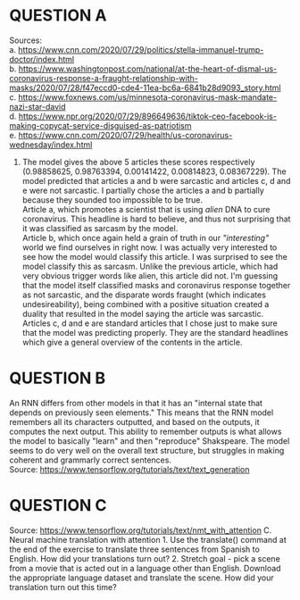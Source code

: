 # QUESTION A
Sources: <br/>
a. https://www.cnn.com/2020/07/29/politics/stella-immanuel-trump-doctor/index.html <br/>
b. https://www.washingtonpost.com/national/at-the-heart-of-dismal-us-coronavirus-response-a-fraught-relationship-with-masks/2020/07/28/f47eccd0-cde4-11ea-bc6a-6841b28d9093_story.html <br/>
c. https://www.foxnews.com/us/minnesota-coronavirus-mask-mandate-nazi-star-david <br/>
d. https://www.npr.org/2020/07/29/896649636/tiktok-ceo-facebook-is-making-copycat-service-disguised-as-patriotism <br/>
e. https://www.cnn.com/2020/07/29/health/us-coronavirus-wednesday/index.html <br/>
1. The model gives the above 5 articles these scores respectively (0.98858625, 0.98763394, 0.00141422, 0.00814823, 0.08367229). The model predicted that articles a and b were sarcastic and articles c, d and e were not sarcastic. I partially chose the articles a and b partially because they sounded too impossible to be true. <br/> 
Article a, which promotes a scientist that is using *alien* DNA to cure coronavirus. This headline is hard to believe, and thus not surprising that it was classified as sarcasm by the model. <br/>
Article b, which once again held a grain of truth in our *"interesting"* world we find ourselves in right now. I was actually very interested to see how the model would classify this article. I was surprised to see the model classify this as sarcasm. Unlike the previous article, which had very obvious trigger words like alien, this article did not. I'm guessing that the model itself classified masks and coronavirus response together as not sarcastic, and the disparate words fraught (which indicates undesireability), being combined with a positive situation created a duality that resulted in the model saying the article was sarcastic. <br/>
Articles c, d and e are standard articles that I chose just to make sure that the model was predicting properly. They are the standard headlines which give a general overview of the contents in the article. 

# QUESTION B
An RNN differs from other models in that it has an "internal state that depends on previously seen elements." This means that the RNN model remembers all its characters outputted, and based on the outputs, it computes the next output. This ability to remember outputs is what allows the model to basically "learn" and then "reproduce" Shakspeare. The model seems to do very well on the overall text structure, but struggles in making coherent and grammarly correct sentences. <br/>
Source: https://www.tensorflow.org/tutorials/text/text_generation

# QUESTION C

Source: https://www.tensorflow.org/tutorials/text/nmt_with_attention
C.
Neural machine translation with attention
1.
Use the translate() command at the end of the exercise to translate three sentences 
from Spanish to English.  How did your translations turn out? 
2.
Stretch goal - pick a scene from a movie that is acted out in a language other than 
English.  Download the appropriate language dataset and translate the scene.  How 
did your translation turn out this time?  
